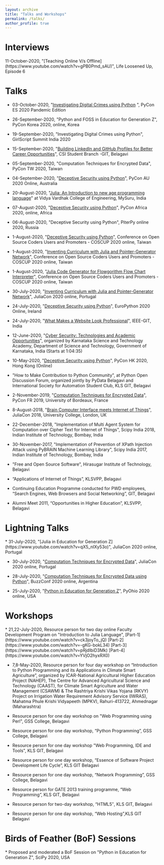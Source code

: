 ```yaml
---
layout: archive
title: "Talks and Workshops"
permalink: /talks/
author_profile: true
---
```

<h1>Interviews</h1>
11-October-2020, "[Teaching Online V/s Offline](https://www.youtube.com/watch?v=gPB0Pmd_sAU)", Life Loosened Up, Episode 6 

<h1>Talks</h1>

* 03-October-2020, "[Investigating Digital Crimes using Python](https://www.youtube.com/watch?v=0Jt-xm7kC2Y&t) ", PyCon ES 2020 Pandemic Edition

* 26-September-2020, "Python and FOSS in Education for Generation Z", PyCon Korea 2020, online, Korea

* 19-September-2020, "Investigating Digital Crimes using Python", GirlScript Summit India 2020

* 15-September-2020, "[Building LinkedIn and GitHub Profiles for Better Career Opportunities](https://www.youtube.com/watch?v=ZMd7PVDfWxQ)", CSI Student Branch -GIT, Belagavi

* 05-September-2020, "Computation Techniques for Encrypted Data", PyCon TW 2020, Taiwan

* 04-September-2020, "[Deceptive Security using Python](https://www.youtube.com/watch?v=LYifJ0e1vbw)", PyCon AU 2020 Online, Australia

* 20-August-2020, "[Julia: An Introduction to new age programming language](https://www.youtube.com/watch?v=kTU9bshp1vQ)" at Vidya Vardhak College of Engineering, MySuru, India

* 07-August-2020, "[Deceptive Security using Python](https://www.youtube.com/watch?v=RQa7yt0-ktk)", PyCon Africa 2020, online, Africa

* 06-August-2020, "Deceptive Security using Python", PiterPy online 2020, Russia

* 1-August-2020, "[Deceptive Security using Python](https://www.youtube.com/watch?v=-WfPvIbbpYI)", Conference on Open Source Coders Users and Promoters - COSCUP 2020 online, Taiwan

* 1-August-2020, "[Inventing Curriculum with Julia and Pointer-Generator Network](https://www.youtube.com/watch?v=P4OpW_26Aj8)", Conference on Open Source Coders Users and Promoters - COSCUP 2020 online, Taiwan

* 1-August-2020, "[Julia Code Generator for Flowgorithm Flow Chart Interpreter](https://www.youtube.com/watch?v=5uDzpTLXYT8)", Conference on Open Source Coders Users and Promoters - COSCUP 2020 online, Taiwan

* 30-July-2020, "[Inventing Curriculum with Julia and Pointer-Generator Network](https://www.youtube.com/watch?v=s9vOPTDpCzI)", JuliaCon 2020 online, Portugal 

* 24-July-2020, "[Deceptive Security using Python](https://www.youtube.com/watch?v=nR6hqmJ3GJM)", EuroPython 2020 Online, Ireland 

* 24-July-2020, "[What Makes a Website Look Professional](https://www.youtube.com/watch?v=AAfxJiXe8wE&)", IEEE-GIT, India

* 12-June-2020, "[Cyber Security: Technologies and Academic Opportunities](https://www.youtube.com/watch?v=iqZHo2eY84I)", organized by Karnataka Science and Technology Academy, Department of Science and Technology, Government of Karnataka, India (Starts at 1:04:35)

* 10-May-2020, "[Deceptive Security using Python](https://www.youtube.com/watch?v=N1ZcjR6yMlM)", PyCon HK 2020, Hong Kong (Online)

* "How to Make Contribution to Python Community", at Python Open Discussion Forum, organized jointly by PyData Belagavi and International Society for Automation Student Club, KLS GIT, Belagavi

* 2-November-2019, "[Computation Techniques for Encrypted Data](https://www.youtube.com/watch?v=Z6rHSFutxtY)", PyCon FR 2019, University of Bordeaux, France 

* 8-August-2018, "[Brain Computer Interface meets Internet of Things](https://www.youtube.com/watch?v=L3tBcUxJsvU)", JuliaCon 2018, University College, London, UK

* 22-December-2018, "Implementation of Multi Agent System for Computation over Cipher Text for Internet of Things", Scipy India 2018, Indian Institute of Technology, Bombay, India

* 30-November-2017, "Implementation of Prevention of XPath Injection Attack using PyBRAIN Machine Learning Library", Scipy India 2017, Indian Institute of Technology, Bombay, India

* "Free and Open Source Software", Hirasugar Institute of Technology, Belagavi

* “Applications of Internet of Things”, KLSVPP, Belagavi

*	Continuing Education Programme conducted for PWD employees, “Search Engines, Web Browsers and Social Networking”, GIT, Belagavi

*	Alumni Meet 2011, “Opportunities in Higher Education”, KLSVPP, Belagavi

<h1>Lightning Talks</h1>
* 31-July-2020, "[Julia in Education for Generation Z](https://www.youtube.com/watch?v=qX5_nIXy53o)", JuliaCon 2020 online, Portugal 

* 30-July-2020, "[Computation Techniques for Encrypted Data](https://www.youtube.com/watch?v=F1arZCsspdY)", JuliaCon 2020 online, Portugal 

* 28-July-2020, "[Computation Techniques for Encrypted Data using Python](https://www.youtube.com/watch?v=Tfscs1MoEt0)", BuzzConf 2020 online, Argentina

* 25-July-2020, "[Python in Education for Generation Z](https://www.youtube.com/watch?v=hzABPEzM-pE)", PyOhio 2020 online, USA

<h1>Workshops</h1>
* 21,22-July-2020, Resource person for two day online Faculty Development Program on "Introduction to Julia Language", [Part-1](https://www.youtube.com/watch?v=ck3joyTo_jQ)  [Part-2](https://www.youtube.com/watch?v=-gKG-bokL34)  [Part-3](https://www.youtube.com/watch?v=pRjdIbiD3Mk)  [Part-4](https://www.youtube.com/watch?v=YVjO2hyxRX0)

* 7,8-May-2020, Resource person for four day workshop on “Introduction to Python Programming and its Applications in Climate Smart Agriculture”, organized by ICAR-National Agricultural Higher Education Project (NAHEP), The Centre for Advanced Agricultural Science and Technology (CAAST), for Climate Smart Agriculture and Water Management (CSAWM) & The Rashtriya Krishi Vikas Yojana (RKVY) Project on Irrigation Water Requirement Advisory Service (IWRAS), Mahatma Phule Krishi Vidyapeeth (MPKV), Rahuri-413722, Ahmednagar (Maharashtra) 

* Resource person for one day workshop on "Web Programming using Perl", GSS College, Belagavi

*	Resource person for one day workshop, “Python Programming”, GSS College, Belagavi

* Resource person for one day workshop "Web Programming, IDE and Tools", KLS GIT, Belagavi

*	Resource person for one day workshop, “Essence of Software Project Development Life Cycle”, KLS GIT Belagavi

* Resource person for one day workshop, “Network Programming”, GSS College, Belagavi

*	Resource person for GATE 2013 training programme, “Web Programming”, KLS GIT, Belagavi

*	Resource person for two-day workshop, “HTML5″, KLS GIT, Belagavi

*	Resource person for one day workshop, “Web Hosting”,KLS GIT Belagavi

<h1> Birds of Feather (BoF) Sessions</h1>
* Proposed and moderated a BoF Session on "Python in Education for Generation Z", SciPy 2020, USA
